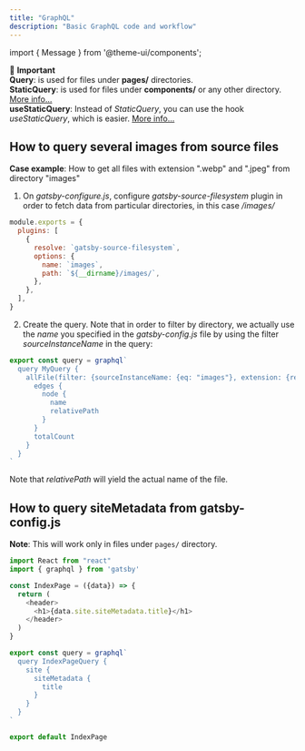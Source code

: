```yaml
---
title: "GraphQL"
description: "Basic GraphQL code and workflow"
---
```


import { Message } from '@theme-ui/components';

<Message variant='important'>
  🔔️ <b>Important</b> <br/>
  <b>Query</b>: is used for files under <b>pages/</b> directories.<br/>
  <b>StaticQuery</b>: is used for files under <b>components/</b> or any other directory. <a href="https://www.gatsbyjs.org/docs/static-query/" target="_blank" rel="noopener">More info...</a><br/>
  <b>useStaticQuery</b>: Instead of <i>StaticQuery</i>, you can use the hook <i>useStaticQuery</i>, which is easier. <a href="https://www.gatsbyjs.org/docs/use-static-query/" target="_blank" rel="noopener">More info...</a>
</Message>

## How to query several images from source files

**Case example**: How to get all files with extension ".webp" and ".jpeg" from directory "images"

1. On *gatsby-configure.js*, configure *gatsby-source-filesystem* plugin in order to fetch data from particular directories, in this case */images/*

```js
module.exports = {
  plugins: [
    {
      resolve: `gatsby-source-filesystem`,
      options: {
        name: `images`,
        path: `${__dirname}/images/`,
      },
    },
  ],
}
```

2. Create the query. Note that in order to filter by directory, we actually use the *name* you specified in the *gatsby-config.js* file by using the filter *sourceInstanceName* in the query:
```js
export const query = graphql`
  query MyQuery {
    allFile(filter: {sourceInstanceName: {eq: "images"}, extension: {regex: "/(jpeg)|(webp)/"}}) {
      edges {
        node {
          name
          relativePath
        }
      }
      totalCount
    }
  }
`
```

Note that *relativePath* will yield the actual name of the file.


## How to query siteMetadata from gatsby-config.js

**Note**: This will work only in files under `pages/` directory.

```js
import React from "react"
import { graphql } from 'gatsby'

const IndexPage = ({data}) => {
  return (
    <header>
      <h1>{data.site.siteMetadata.title}</h1>
    </header>
  )
}

export const query = graphql`
  query IndexPageQuery {
    site {
      siteMetadata {
        title
      }
    }
  }
`

export default IndexPage
```
